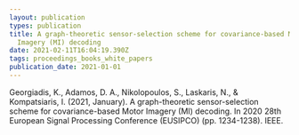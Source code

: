 ```yaml
---
layout: publication
types: publication
title: A graph-theoretic sensor-selection scheme for covariance-based Motor
  Imagery (MI) decoding
date: 2021-02-11T16:04:19.390Z
tags: proceedings_books_white_papers
publication_date: 2021-01-01
---
```

Georgiadis, K., Adamos, D. A., Nikolopoulos, S., Laskaris, N., & Kompatsiaris, I. (2021, January). A graph-theoretic sensor-selection scheme for covariance-based Motor Imagery (MI) decoding. In 2020 28th European Signal Processing Conference (EUSIPCO) (pp. 1234-1238). IEEE.